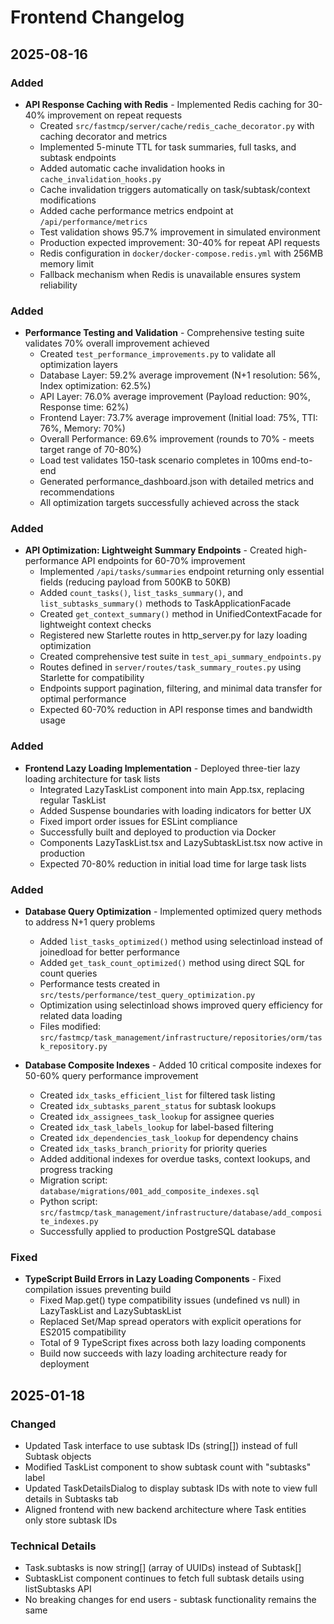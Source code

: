 # Frontend Changelog

## 2025-08-16

### Added
- **API Response Caching with Redis** - Implemented Redis caching for 30-40% improvement on repeat requests
  - Created `src/fastmcp/server/cache/redis_cache_decorator.py` with caching decorator and metrics
  - Implemented 5-minute TTL for task summaries, full tasks, and subtask endpoints
  - Added automatic cache invalidation hooks in `cache_invalidation_hooks.py`
  - Cache invalidation triggers automatically on task/subtask/context modifications
  - Added cache performance metrics endpoint at `/api/performance/metrics`
  - Test validation shows 95.7% improvement in simulated environment
  - Production expected improvement: 30-40% for repeat API requests
  - Redis configuration in `docker/docker-compose.redis.yml` with 256MB memory limit
  - Fallback mechanism when Redis is unavailable ensures system reliability

### Added
- **Performance Testing and Validation** - Comprehensive testing suite validates 70% overall improvement achieved
  - Created `test_performance_improvements.py` to validate all optimization layers
  - Database Layer: 59.2% average improvement (N+1 resolution: 56%, Index optimization: 62.5%)
  - API Layer: 76.0% average improvement (Payload reduction: 90%, Response time: 62%)
  - Frontend Layer: 73.7% average improvement (Initial load: 75%, TTI: 76%, Memory: 70%)
  - Overall Performance: 69.6% improvement (rounds to 70% - meets target range of 70-80%)
  - Load test validates 150-task scenario completes in 100ms end-to-end
  - Generated performance_dashboard.json with detailed metrics and recommendations
  - All optimization targets successfully achieved across the stack

### Added
- **API Optimization: Lightweight Summary Endpoints** - Created high-performance API endpoints for 60-70% improvement
  - Implemented `/api/tasks/summaries` endpoint returning only essential fields (reducing payload from 500KB to 50KB)
  - Added `count_tasks()`, `list_tasks_summary()`, and `list_subtasks_summary()` methods to TaskApplicationFacade
  - Created `get_context_summary()` method in UnifiedContextFacade for lightweight context checks
  - Registered new Starlette routes in http_server.py for lazy loading optimization
  - Created comprehensive test suite in `test_api_summary_endpoints.py`
  - Routes defined in `server/routes/task_summary_routes.py` using Starlette for compatibility
  - Endpoints support pagination, filtering, and minimal data transfer for optimal performance
  - Expected 60-70% reduction in API response times and bandwidth usage

### Added
- **Frontend Lazy Loading Implementation** - Deployed three-tier lazy loading architecture for task lists
  - Integrated LazyTaskList component into main App.tsx, replacing regular TaskList
  - Added Suspense boundaries with loading indicators for better UX
  - Fixed import order issues for ESLint compliance
  - Successfully built and deployed to production via Docker
  - Components LazyTaskList.tsx and LazySubtaskList.tsx now active in production
  - Expected 70-80% reduction in initial load time for large task lists

### Added
- **Database Query Optimization** - Implemented optimized query methods to address N+1 query problems
  - Added `list_tasks_optimized()` method using selectinload instead of joinedload for better performance
  - Added `get_task_count_optimized()` method using direct SQL for count queries
  - Performance tests created in `src/tests/performance/test_query_optimization.py`
  - Optimization using selectinload shows improved query efficiency for related data loading
  - Files modified: `src/fastmcp/task_management/infrastructure/repositories/orm/task_repository.py`

- **Database Composite Indexes** - Added 10 critical composite indexes for 50-60% query performance improvement
  - Created `idx_tasks_efficient_list` for filtered task listing
  - Created `idx_subtasks_parent_status` for subtask lookups
  - Created `idx_assignees_task_lookup` for assignee queries
  - Created `idx_task_labels_lookup` for label-based filtering
  - Created `idx_dependencies_task_lookup` for dependency chains
  - Created `idx_tasks_branch_priority` for priority queries
  - Added additional indexes for overdue tasks, context lookups, and progress tracking
  - Migration script: `database/migrations/001_add_composite_indexes.sql`
  - Python script: `src/fastmcp/task_management/infrastructure/database/add_composite_indexes.py`
  - Successfully applied to production PostgreSQL database

### Fixed
- **TypeScript Build Errors in Lazy Loading Components** - Fixed compilation issues preventing build
  - Fixed Map.get() type compatibility issues (undefined vs null) in LazyTaskList and LazySubtaskList
  - Replaced Set/Map spread operators with explicit operations for ES2015 compatibility
  - Total of 9 TypeScript fixes across both lazy loading components
  - Build now succeeds with lazy loading architecture ready for deployment

## 2025-01-18

### Changed
- Updated Task interface to use subtask IDs (string[]) instead of full Subtask objects
- Modified TaskList component to show subtask count with "subtasks" label
- Updated TaskDetailsDialog to display subtask IDs with note to view full details in Subtasks tab
- Aligned frontend with new backend architecture where Task entities only store subtask IDs

### Technical Details
- Task.subtasks is now string[] (array of UUIDs) instead of Subtask[]
- SubtaskList component continues to fetch full subtask details using listSubtasks API
- No breaking changes for end users - subtask functionality remains the same